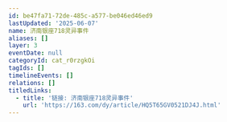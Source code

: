 ```yaml
---
id: be47fa71-72de-485c-a577-be046ed46ed9
lastUpdated: '2025-06-07'
name: 济南银座718灵异事件
aliases: []
layer: 3
eventDate: null
categoryId: cat_r0rzgkOi
tagIds: []
timelineEvents: []
relations: []
titledLinks:
  - title: '链接: 济南银座718灵异事件'
    url: 'https://163.com/dy/article/HQ5T65GV0521DJ4J.html'
---
```


